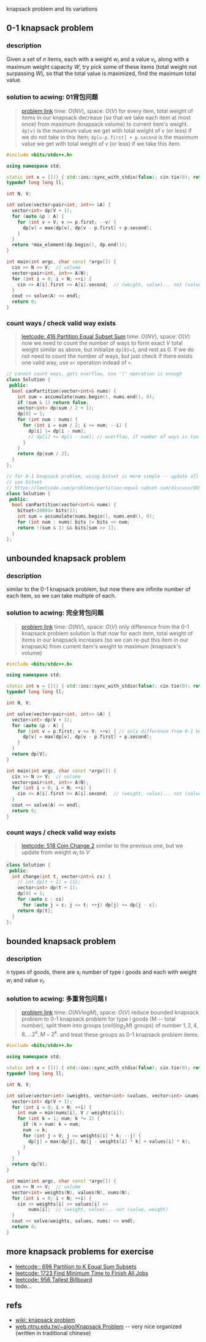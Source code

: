 knapsack problem and its variations

<!--more-->

## 0-1 knapsack problem

### description

Given a set of $n$ items, each with a weight $w_{i}$ and a value $v_{i}$, along with a maximum weight capacity $W$, try pick some of these items (total weight not surpassing $W$), so that the total value is maximized, find the maximum total value.

### solution to acwing: 01背包问题

> [problem link](https://www.acwing.com/problem/content/2/)
> time: $O(NV)$, space: $O(V)$
> for every item, total weight of items in our knapsack decrease (so that we take each item at most once) from maximum (knapsack volume) to current item's weight.
> `dp[v]` is the maximum value we get with total weight of $v$ (or less) if we do not take in this item;
> `dp[v-p.first] + p.second` is the maximum value we get with total weight of $v$ (or less) if we take this item.

```c++
#include <bits/stdc++.h>

using namespace std;

static int x = []() { std::ios::sync_with_stdio(false); cin.tie(0); return 0; }();
typedef long long ll;

int N, V;

int solve(vector<pair<int, int>> &A) {
  vector<int> dp(V + 1);
  for (auto &p : A) {
    for (int v = V; v >= p.first; --v) {
      dp[v] = max(dp[v], dp[v - p.first] + p.second);
    }
  }
  return *max_element(dp.begin(), dp.end());
}

int main(int argc, char const *argv[]) {
  cin >> N >> V;  // volume
  vector<pair<int, int>> A(N);
  for (int i = 0; i < N; ++i) {
    cin >> A[i].first >> A[i].second;  // (weight, value)... not (value, weight)
  }
  cout << solve(A) << endl;
  return 0;
}
```

### count ways / check valid way exists

> [leetcode: 416 Partition Equal Subset Sum](https://leetcode.com/problems/partition-equal-subset-sum/)
> time: $O(NV)$, space: $O(V)$
> now we need to count the number of ways to form exact $V$ total weight
> similar as above, but initialize `dp[0]=1`, and rest as 0.
> if we do not need to count the number of ways, but just check if there exists one valid way, use `or` operation indead of `+`.

```c++
// cannot count ways, gets overflow, use '|' operation is enough
class Solution {
 public:
  bool canPartition(vector<int>& nums) {
    int sum = accumulate(nums.begin(), nums.end(), 0);
    if (sum & 1) return false;
    vector<int> dp(sum / 2 + 1);
    dp[0] = 1;
    for (int num : nums) {
      for (int i = sum / 2; i >= num; --i) {
        dp[i] |= dp[i - num];
        // dp[i] += dp[i - num]; // overflow, if number of ways is too big
      }
    }
    return dp[sum / 2];
  }
};
```

```c++
// for 0-1 knapsack problem, using bitset is more simple -- update all bits same time
// use bitset
// https://leetcode.com/problems/partition-equal-subset-sum/discuss/90590/Simple-C%2B%2B-4-line-solution-using-a-bitset
class Solution {
 public:
  bool canPartition(vector<int>& nums) {
    bitset<10001> bits(1);
    int sum = accumulate(nums.begin(), nums.end(), 0);
    for (int num : nums) bits |= bits << num;
    return !(sum & 1) && bits[sum >> 1];
  }
};
```

## unbounded knapsack problem

### description

similar to the 0-1 knapsack problem, but now there are infinite number of each item, so we can take multiple of each.

### solution to acwing: 完全背包问题

> [problem link](https://www.acwing.com/problem/content/3/)
> time: $O(NV)$, space: $O(V)$
> only difference from the 0-1 knapsack problem solution is that now for each item, total weight of items in our knapsack increases (so we can re-put this item in our knapsack) from current item's weight to maximum (knapsack's volume)

```c++
#include <bits/stdc++.h>

using namespace std;

static int x = []() { std::ios::sync_with_stdio(false); cin.tie(0); return 0; }();
typedef long long ll;

int N, V;

int solve(vector<pair<int, int>> &A) {
  vector<int> dp(V + 1);
  for (auto &p : A) {
    for (int v = p.first; v <= V; ++v) { // only difference from 0-1 knapsack problem
      dp[v] = max(dp[v], dp[v - p.first] + p.second);
    }
  }
  return dp[V];
}

int main(int argc, char const *argv[]) {
  cin >> N >> V;  // volume
  vector<pair<int, int>> A(N);
  for (int i = 0; i < N; ++i) {
    cin >> A[i].first >> A[i].second;  // (weight, value)... not (value, weight)
  }
  cout << solve(A) << endl;
  return 0;
}
```

### count ways / check valid way exists

> [leetcode: 518 Coin Change 2](https://leetcode.com/problems/coin-change-2/)
> similar to the previous one, but we update from weight $w_i$ to $V$

```c++
class Solution {
 public:
  int change(int t, vector<int>& cs) {
    // int dp[t + 1] = {1};
    vector<int> dp(t + 1);
    dp[0] = 1;
    for (auto c : cs)
      for (auto j = c; j <= t; ++j) dp[j] += dp[j - c];
    return dp[t];
  }
};
```

## bounded knapsack problem

### description

n types of goods, there are $s_i$ number of type $i$ goods and each with weight $w_i$ and value $v_i$.

### solution to acwing: 多重背包问题 I

> [problem link](https://www.acwing.com/problem/content/4/)
> time: $O(NVlogM)$, space: $O(V)$
> reduce bounded knapsack problem to 0-1 knapsack problem
> for type $i$ goods (M -- total number), split them into groups ($ceil(log_2M)$ groups) of number $1, 2, 4, 8, ... 2^k, M-2^k$. and treat these groups as 0-1 knapsack problem items.

```c++
#include <bits/stdc++.h>

using namespace std;

static int x = []() { std::ios::sync_with_stdio(false); cin.tie(0); return 0; }();
typedef long long ll;

int N, V;

int solve(vector<int> &weights, vector<int> &values, vector<int> &nums) {
  vector<int> dp(V + 1);
  for (int i = 0; i < N; ++i) {
    int num = min(nums[i], V / weights[i]);
    for (int k = 1; num; k *= 2) {
      if (k > num) k = num;
      num -= k;
      for (int j = V; j >= weights[i] * k; --j) {
        dp[j] = max(dp[j], dp[j - weights[i] * k] + values[i] * k);
      }
    }
  }
  return dp[V];
}

int main(int argc, char const *argv[]) {
  cin >> N >> V;  // volume
  vector<int> weights(N), values(N), nums(N);
  for (int i = 0; i < N; ++i) {
    cin >> weights[i] >> values[i] >>
        nums[i];  // (weight, value)... not (value, weight)
  }
  cout << solve(weights, values, nums) << endl;
  return 0;
}
```

## more knapsack problems for exercise

* [leetcode : 698 Partition to K Equal Sum Subsets](https://leetcode.com/problems/partition-to-k-equal-sum-subsets/)
* [leetcode: 1723 Find Minimum Time to Finish All Jobs](https://leetcode.com/problems/find-minimum-time-to-finish-all-jobs/)
* [leetcode: 956 Tallest Billboard](https://leetcode.com/problems/tallest-billboard/)
* todo...

## refs

* [wiki: knapsack problem](https://en.wikipedia.org/wiki/Knapsack_problem)
* [web.ntnu.edu.tw/~algo/Knapsack Problem](http://web.ntnu.edu.tw/~algo/KnapsackProblem.html) -- very nice organized (written in traditional chinese)
